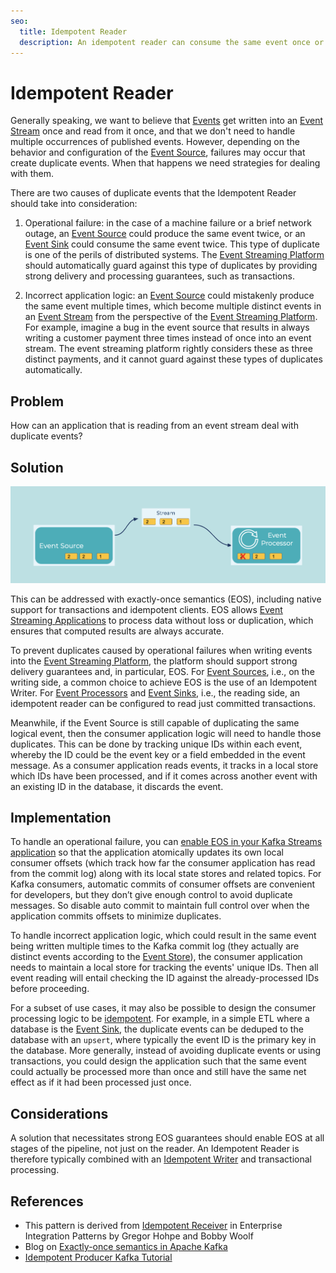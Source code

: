 ```yaml
---
seo:
  title: Idempotent Reader
  description: An idempotent reader can consume the same event once or multiple times, and it will have the same effect.
---
```


# Idempotent Reader
Generally speaking, we want to believe that [Events](../event/event.md) get written into an [Event Stream](../event-stream/event-stream.md) once and read from it once, and that we don't need to handle multiple occurrences of published events.
However, depending on the behavior and configuration of the [Event Source](../event-source/event-source.md), failures may occur that create duplicate events. When that happens we need strategies for dealing with them.

There are two causes of duplicate events that the Idempotent Reader should take into consideration:

1. Operational failure: in the case of a machine failure or a brief network outage, an [Event Source](../event-source/event-source.md) could produce the same event twice, or an [Event Sink](../event-sink/event-sink.md) could consume the same event twice. This type of duplicate is one of the perils of distributed systems. The [Event Streaming Platform](../event-stream/event-streaming-platform.md) should automatically guard against this type of duplicates by providing strong delivery and processing guarantees, such as transactions.

2. Incorrect application logic: an [Event Source](../event-source/event-source.md) could mistakenly produce the same event multiple times, which become multiple distinct events in an [Event Stream](../event-stream/event-stream.md) from the perspective of the [Event Streaming Platform](../event-stream/event-streaming-platform.md). For example, imagine a bug in the event source that results in always writing a customer payment three times instead of once into an event stream. The event streaming platform rightly considers these as three distinct payments, and it cannot guard against these types of duplicates automatically.

## Problem
How can an application that is reading from an event stream deal with duplicate events?

## Solution
![idempotent-reader](../img/idempotent-reader.png)

This can be addressed with exactly-once semantics (EOS), including native support for transactions and idempotent clients.
EOS allows [Event Streaming Applications](../event-processing/event-processing-application.md) to process data without loss or duplication, which ensures that computed results are always accurate. 

To prevent duplicates caused by operational failures when writing events into the [Event Streaming Platform](../event-stream/event-streaming-platform.md), the platform should support strong delivery guarantees and, in particular, EOS.  For [Event Sources](../event-source/event-source.md), i.e., on the writing side, a common choice to achieve EOS is the use of an Idempotent Writer. For [Event Processors](../event-processing/event-processor.md) and [Event Sinks](../event-sink/event-sink.md), i.e., the reading side, an idempotent reader can be configured to read just committed transactions.

Meanwhile, if the Event Source is still capable of duplicating the same logical event, then the consumer application logic will need to handle those duplicates.
This can be done by tracking unique IDs within each event, whereby the ID could be the event key or a field embedded in the event message.
As a consumer application reads events, it tracks in a local store which IDs have been processed, and if it comes across another event with an existing ID in the database, it discards the event.

## Implementation
To handle an operational failure, you can [enable EOS in your Kafka Streams application](https://www.confluent.io/blog/enabling-exactly-once-kafka-streams/) so that the application atomically updates its own local consumer offsets (which track how far the consumer application has read from the commit log) along with its local state stores and related topics.
For Kafka consumers, automatic commits of consumer offsets are convenient for developers, but they don’t give enough control to avoid duplicate messages.
So disable auto commit to maintain full control over when the application commits offsets to minimize duplicates.

To handle incorrect application logic, which could result in the same event being written multiple times to the Kafka commit log (they actually are distinct events according to the [Event Store](../event-store/event-store.md)), the consumer application needs to maintain a local store for tracking the events' unique IDs.
Then all event reading will entail checking the ID against the already-processed IDs before proceeding.

For a subset of use cases, it may also be possible to design the consumer processing logic to be [idempotent](https://en.wikipedia.org/wiki/Idempotence).
For example, in a simple ETL where a database is the [Event Sink](../event-sink/event-sink.md), the duplicate events can be deduped to the database with an `upsert`, where typically the event ID is the primary key in the database.
More generally, instead of avoiding duplicate events or using transactions, you could design the application such that the same event could actually be processed more than once and still have the same net effect as if it had been processed just once.

## Considerations
A solution that necessitates strong EOS guarantees should enable EOS at all stages of the pipeline, not just on the reader.
An Idempotent Reader is therefore typically combined with an [Idempotent Writer](../event-processing/idempotent-writer.md) and transactional processing.

## References
* This pattern is derived from [Idempotent Receiver](https://www.enterpriseintegrationpatterns.com/patterns/messaging/IdempotentReceiver.html) in Enterprise Integration Patterns by Gregor Hohpe and Bobby Woolf
* Blog on [Exactly-once semantics in Apache Kafka](https://www.confluent.io/blog/simplified-robust-exactly-one-semantics-in-kafka-2-5/)
* [Idempotent Producer Kafka Tutorial](https://kafka-tutorials.confluent.io/message-ordering/kafka.html)
